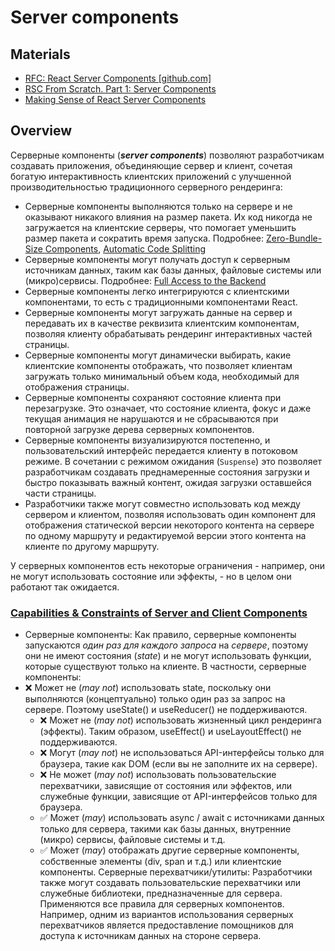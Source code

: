 # Server components

## Materials

- [RFC: React Server Components [github.com]](https://github.com/reactjs/rfcs/blob/main/text/0188-server-components.md)
- [RSC From Scratch. Part 1: Server Components](https://github.com/reactwg/server-components/discussions/5)
- [Making Sense of React Server Components](https://www.joshwcomeau.com/react/server-components/)

## Overview

Серверные компоненты (***server components***) позволяют разработчикам создавать приложения, объединяющие сервер и клиент, сочетая богатую интерактивность клиентских приложений с улучшенной производительностью традиционного серверного рендеринга:

- Серверные компоненты выполняются только на сервере и не оказывают никакого влияния на размер пакета. Их код никогда не загружается на клиентские серверы, что помогает уменьшить размер пакета и сократить время запуска. Подробнее: [Zero-Bundle-Size Components](https://github.com/reactjs/rfcs/blob/main/text/0188-server-components.md#zero-bundle-size-components), [Automatic Code Splitting](https://github.com/reactjs/rfcs/blob/main/text/0188-server-components.md#automatic-code-splitting)
- Серверные компоненты могут получать доступ к серверным источникам данных, таким как базы данных, файловые системы или (микро)сервисы. Подробнее: [Full Access to the Backend](https://github.com/reactjs/rfcs/blob/main/text/0188-server-components.md#full-access-to-the-backend)
- Серверные компоненты легко интегрируются с клиентскими компонентами, то есть с традиционными компонентами React.
- Серверные компоненты могут загружать данные на сервер и передавать их в качестве реквизита клиентским компонентам, позволяя клиенту обрабатывать рендеринг интерактивных частей страницы.
- Серверные компоненты могут динамически выбирать, какие клиентские компоненты отображать, что позволяет клиентам загружать только минимальный объем кода, необходимый для отображения страницы.
- Серверные компоненты сохраняют состояние клиента при перезагрузке. Это означает, что состояние клиента, фокус и даже текущая анимация не нарушаются и не сбрасываются при повторной загрузке дерева серверных компонентов.
- Серверные компоненты визуализируются постепенно, и пользовательский интерфейс передается клиенту в потоковом режиме. В сочетании с режимом ожидания (`Suspense`) это позволяет разработчикам создавать преднамеренные состояния загрузки и быстро показывать важный контент, ожидая загрузки оставшейся части страницы.
- Разработчики также могут совместно использовать код между сервером и клиентом, позволяя использовать один компонент для отображения статической версии некоторого контента на сервере по одному маршруту и редактируемой версии этого контента на клиенте по другому маршруту.

У серверных компонентов есть некоторые ограничения - например, они не могут использовать состояние или эффекты, - но в целом они работают так ожидается.

### [Capabilities & Constraints of Server and Client Components](https://github.com/reactjs/rfcs/blob/main/text/0188-server-components.md#capabilities--constraints-of-server-and-client-components)

- Серверные компоненты: Как правило, серверные компоненты запускаются *один раз для каждого запроса* на *сервере*, поэтому они не имеют состояния (*state*) и не могут использовать функции, которые существуют только на клиенте. В частности, серверные компоненты:
- ❌ Может не (*may not*) использовать state, поскольку они выполняются (концептуально) только один раз за запрос на сервере. Поэтому useState() и useReducer() не поддерживаются.
  - ❌ Может не (*may not*) использовать жизненный цикл рендеринга (эффекты). Таким образом, useEffect() и useLayoutEffect() не поддерживаются.
  - ❌ Могут (*may not*) не использоваться API-интерфейсы только для браузера, такие как DOM (если вы не заполните их на сервере).
  - ❌ Не может (*may not*) использовать пользовательские перехватчики, зависящие от состояния или эффектов, или служебные функции, зависящие от API-интерфейсов только для браузера.
  - ✅ Может (*may*) использовать async / await с источниками данных только для сервера, такими как базы данных, внутренние (микро) сервисы, файловые системы и т.д.
  - ✅ Может (*may*) отображать другие серверные компоненты, собственные элементы (div, span и т.д.) или клиентские компоненты.
  Серверные перехватчики/утилиты: Разработчики также могут создавать пользовательские перехватчики или служебные библиотеки, предназначенные для сервера. Применяются все правила для серверных компонентов. Например, одним из вариантов использования серверных перехватчиков является предоставление помощников для доступа к источникам данных на стороне сервера.
